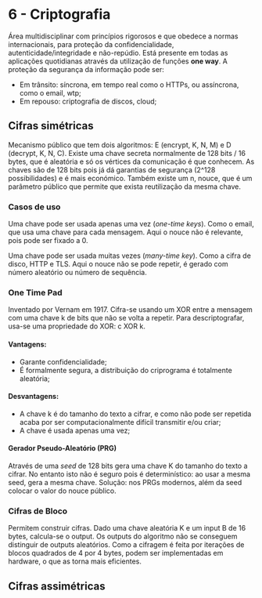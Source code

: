 # 6 - Criptografia

Área multidisciplinar com princípios rigorosos e que obedece a normas internacionais, para proteção da confidencialidade, autenticidade/integridade e não-repúdio. Está presente em todas as aplicações quotidianas através da utilização de funções **one way**. A proteção da segurança da informação pode ser:
- Em trânsito: síncrona, em tempo real como o HTTPs, ou assíncrona, como o email, wtp;
- Em repouso: criptografia de discos, cloud;

## Cifras simétricas

Mecanismo público que tem dois algoritmos: E (encrypt, K, N, M) e D (decrypt, K, N, C). Existe uma chave secreta normalmente de 128 bits / 16 bytes, que é aleatória e só os vértices da comunicação é que conhecem. As chaves são de 128 bits pois já dá garantias de segurança (2^128 possibilidades) e é mais económico. Também existe um n, nouce, que é um parâmetro público que permite que exista reutilização da mesma chave.

### Casos de uso

Uma chave pode ser usada apenas uma vez (*one-time keys*). Como o email, que usa uma chave para cada mensagem. Aqui o nouce não é relevante, pois pode ser fixado a 0.

Uma chave pode ser usada muitas vezes (*many-time key*). Como a cifra de disco, HTTP e TLS. Aqui o nouce não se pode repetir, é gerado com número aleatório ou número de sequência.

### One Time Pad

Inventado por Vernam em 1917. Cifra-se usando um XOR entre a mensagem com uma chave k de bits que não se volta a repetir. Para descriptografar, usa-se uma propriedade do XOR: c XOR k.

#### Vantagens:

- Garante confidencialidade;
- É formalmente segura, a distribuição do criprograma é totalmente aleatória;

#### Desvantagens:

- A chave k é do tamanho do texto a cifrar, e como não pode ser repetida acaba por ser computacionalmente difícil transmitir e/ou criar;
- A chave é usada apenas uma vez;

#### Gerador Pseudo-Aleatório (PRG)

Através de uma *seed* de 128 bits gera uma chave K do tamanho do texto a cifrar. No entanto isto não é seguro pois é determinístico: ao usar a mesma seed, gera a mesma chave. Solução: nos PRGs modernos, além da seed colocar o valor do nouce público.

### Cifras de Bloco

Permitem construir cifras. Dado uma chave aleatória K e um input B de 16 bytes, calcula-se o output. Os outputs do algoritmo não se conseguem distinguir de outputs aleatórios. Como a cifragem é feita por iterações de blocos quadrados de 4 por 4 bytes, podem ser implementadas em hardware, o que as torna mais eficientes.

## Cifras assimétricas

